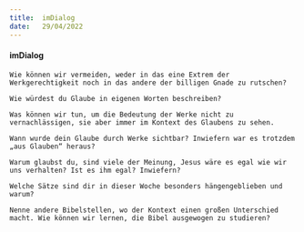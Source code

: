 ```yaml
---
title:  imDialog
date:   29/04/2022
---
```


#### imDialog

`Wie können wir vermeiden, weder in das eine Extrem der Werkgerechtigkeit noch in das andere der billigen Gnade zu rutschen?`

`Wie würdest du Glaube in eigenen Worten beschreiben?`

`Was können wir tun, um die Bedeutung der Werke nicht zu vernachlässigen, sie aber immer im Kontext des Glaubens zu sehen.`

`Wann wurde dein Glaube durch Werke sichtbar? Inwiefern war es trotzdem „aus Glauben“ heraus?`

`Warum glaubst du, sind viele der Meinung, Jesus wäre es egal wie wir uns verhalten? Ist es ihm egal? Inwiefern?`

`Welche Sätze sind dir in dieser Woche besonders hängengeblieben und warum?`

`Nenne andere Bibelstellen, wo der Kontext einen großen Unterschied macht. Wie können wir lernen, die Bibel ausgewogen zu studieren?`
